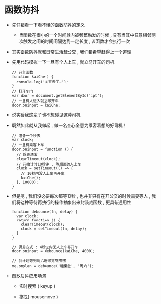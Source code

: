 # 函数防抖

- 先仔细看一下看不懂的函数防抖的定义

  - 当函数在很小的一个时间段内被频繁触发的时候 , 只有当其中任意相邻两次触发之间的时间间隔达到一定长度 , 该函数才会执行一次

- 其实函数防抖就和日常生活赶公交 , 我们都希望赶得上一个道理

- 先用代码模拟一下一旦有个人上车 , 就立马开车的司机

  ```
  // 开车函数
  function kaiChe() {
    console.log('车开走了~');
  }
  // 打开车门
  var door = document.getElementById('ipt');
  // 一旦有人进入就立即开车
  door.oninput = kaiChe;
  ```

 - 说实话我这辈子也不想碰见这种司机

- 既然如此就从我做起 , 做一名全心全意为乘客着想的好司机！

  ```
  // 准备一个秒表
  var clock;
  // 一旦有乘客上车
  door.oninput = function () {
    // 将表清零
    clearTimeout(clock);
    // 开始计时10秒钟 , 等后面的人上车
    clock = setTimeout(() => {
      // 10秒内没人上车再开车
      kaiChe();
    }, 10000);
  }
  ```

- 但是呢 , 我们没必要每次都等10秒 , 也并非只有在开公交的时候需要等人 , 我们将这种等待再执行的操作抽象出来封装成函数 , 更具有通用性

  ```
  function debounce(fn, delay) {
    var clock;
    return function () {
      clearTimeout(clock);
      clock = setTimeout(fn, delay);
    }
  }

  // 调用方式 : 4秒之内无人上车再开车
  door.oninput = debounce(kaiChe, 4000);

  // 我计划等到周六睡懒觉嘿嘿嘿
  me.onplan = debounce('睡懒觉', '周六');
  ```

- 函数防抖应用场景

  - 实时搜索 ( keyup )

  - 拖拽( mousemove )
  
